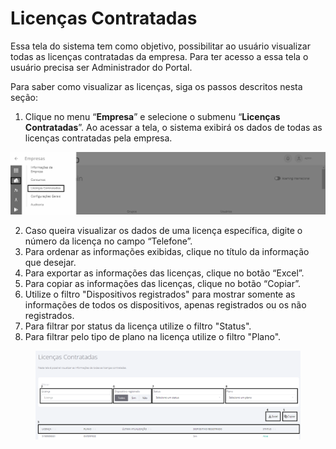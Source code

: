 # Licenças Contratadas

Essa tela do sistema tem como objetivo, possibilitar ao usuário visualizar todas as licenças contratadas da empresa. Para ter acesso a essa tela o usuário precisa ser Administrador do Portal.

Para saber como visualizar as licenças, siga os passos descritos nesta seção:

1. Clique no menu “**Empresa**” e selecione o submenu “**Licenças Contratadas**”. Ao acessar a tela, o sistema exibirá os dados de todas as licenças contratadas pela empresa.

![](<../../../.gitbook/assets/0 (22).png>)

2. Caso queira visualizar os dados de uma licença específica, digite o número da licença no campo “Telefone”.
3. Para ordenar as informações exibidas, clique no título da informação que desejar.
4. Para exportar as informações das licenças, clique no botão “Excel”.
5. Para copiar as informações das licenças, clique no botão “Copiar”.
6. Utilize o filtro "Dispositivos registrados" para mostrar somente as informações de todos os dispositivos, apenas registrados ou os não registrados.
7. Para filtrar por status da licença utilize o filtro "Status".
8. Para filtrar pelo tipo de plano na licença utilize o filtro "Plano".

<figure><img src="../../../.gitbook/assets/Captura de tela 2024-06-12 094335.png" alt=""><figcaption></figcaption></figure>
